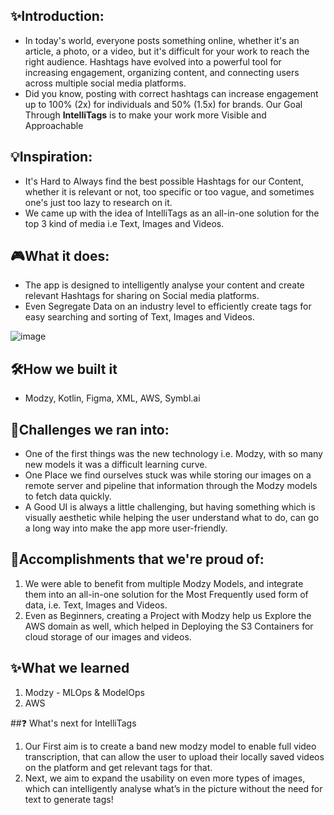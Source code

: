 
## ✨Introduction:
- In today's world, everyone posts something online, whether it's an article, a photo, or a video, but it's difficult for your work to reach the right audience. Hashtags have evolved into a powerful tool for increasing engagement, organizing content, and connecting users across multiple social media platforms.
- Did you know, posting with correct hashtags can increase engagement up to 100% (2x) for individuals and 50% (1.5x) for brands. 
Our Goal Through **IntelliTags** is to make your work more Visible and Approachable

## 💡Inspiration:
- It's Hard to Always find the best possible Hashtags for our Content, whether it is relevant or not, too specific or too vague, and sometimes one's just too lazy to research on it.
- We came up with the idea of IntelliTags as an all-in-one solution for the top 3 kind of media i.e Text, Images and Videos.

## 🎮What it does:
- The app is designed to intelligently analyse your content and create relevant Hashtags for sharing on Social media platforms.
- Even Segregate Data on an industry level to efficiently create tags for easy searching and sorting of Text, Images and Videos.

![image](https://user-images.githubusercontent.com/67915580/144237351-d67ab913-9072-457a-a911-2349b0fc659f.png)

##  🛠How we built it
- Modzy, Kotlin, Figma, XML, AWS, Symbl.ai

## 🚩Challenges we ran into:
- One of the first things was the new technology i.e. Modzy, with so many new models it was a difficult learning curve.
- One Place we find ourselves stuck was while storing our images on a remote server and pipeline that information through the Modzy models to fetch data quickly.
- A Good UI is always a little challenging, but having something which is visually aesthetic while helping the user understand what to do, can go a long way into make the app more user-friendly.

## 🎉Accomplishments that we're proud of:
1) We were able to benefit from multiple Modzy Models, and integrate them into an all-in-one solution for the Most Frequently used form of data, i.e. Text, Images and Videos.
2) Even as Beginners, creating a Project with Modzy help us Explore the AWS domain as well, which helped in Deploying the S3 Containers for cloud storage of our images and videos.

## ✨What we learned
1. Modzy - MLOps & ModelOps
2. AWS

##❓ What's next for IntelliTags
1. Our First aim is to create a band new modzy model to enable full video transcription, that can allow the user to upload their locally saved videos on the platform and get relevant tags for that.
2. Next, we aim to expand the usability on even more types of images, which can intelligently analyse what’s in the picture without the need for text to generate tags!
